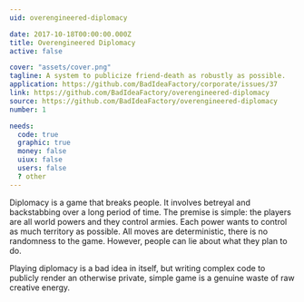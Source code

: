 ```yaml
---
uid: overengineered-diplomacy

date: 2017-10-18T00:00:00.000Z
title: Overengineered Diplomacy
active: false

cover: "assets/cover.png"
tagline: A system to publicize friend-death as robustly as possible.
application: https://github.com/BadIdeaFactory/corporate/issues/37
link: https://github.com/BadIdeaFactory/overengineered-diplomacy
source: https://github.com/BadIdeaFactory/overengineered-diplomacy
number: 1

needs:
  code: true
  graphic: true
  money: false
  uiux: false
  users: false
  ? other
---
```


Diplomacy is a game that breaks people. It involves betreyal and backstabbing over a long period of time. The premise is simple: the players are all world powers and they control armies. Each power wants to control as much territory as possible. All moves are deterministic, there is no randomness to the game. However, people can lie about what they plan to do.

Playing diplomacy is a bad idea in itself, but writing complex code to publicly render an otherwise private, simple game is a genuine waste of raw creative energy.
